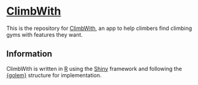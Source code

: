 # [ClimbWith](https://climbwith.info)

<!-- badges: start -->

<!-- badges: end -->

This is the repository for [ClimbWith](https://climbwith.info), an app to help climbers find climbing gyms with features they want.

## Information

ClimbWith is written in [R](https://www.r-project.org/) using the [Shiny](https://www.rstudio.com/products/shiny/) framework and following the [{golem}](https://thinkr-open.github.io/golem/index.html) structure for implementation.
